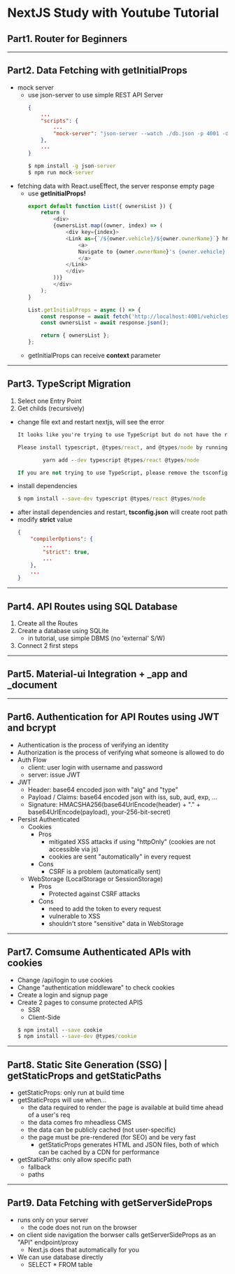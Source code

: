 # NextJS Study with Youtube Tutorial

## Part1. Router for Beginners

<hr/>

## Part2. Data Fetching with getInitialProps
- mock server
    - use json-server to use simple REST API Server
        ``` json
        {
            ...
            "scripts": {
                ...
                "mock-server": "json-server --watch ./db.json -p 4001 -d 3000"
            },
            ...
        }
        ```
        ``` cmd
        $ npm install -g json-server
        $ npm run mock-server
        ```
- fetching data with React.useEffect, the server response empty page
    - use **getInitialProps!**
        ``` js
        export default function List({ ownersList }) {
            return (
                <div>
                {ownersList.map((owner, index) => (
                    <div key={index}>
                    <Link as={`/${owner.vehicle}/${owner.ownerName}`} href="/[vehicle]/[person]">
                        <a>
                        Navigate to {owner.ownerName}'s {owner.vehicle}
                        </a>
                    </Link>
                    </div>
                ))}
                </div>
            );
        }

        List.getInitialProps = async () => {
            const response = await fetch('http://localhost:4001/vehicles');
            const ownersList = await response.json();

            return { ownersList };
        };
        ```
    - getInitialProps can receive **context** parameter

<hr/>

## Part3. TypeScript Migration
1. Select one Entry Point
2. Get childs (recursively)

- change file ext and restart nextjs, will see the error
    ``` cmd
    It looks like you're trying to use TypeScript but do not have the required package(s) installed.

    Please install typescript, @types/react, and @types/node by running:

            yarn add --dev typescript @types/react @types/node

    If you are not trying to use TypeScript, please remove the tsconfig.json file from your package root (and any TypeScript files).
    ```
- install dependencies 
    ``` cmd
    $ npm install --save-dev typescript @types/react @types/node
    ```
- after install dependencies and restart, **tsconfig.json** will create root path
- modify **strict** value
    ``` json
    {
        "compilerOptions": {
            ...
            "strict": true,
            ...
        },
        ...
    }
    ```

<hr/>

## Part4. API Routes using SQL Database
1. Create all the Routes
2. Create a database using SQLite
    - in tutorial, use simple DBMS (no 'external' S/W)
3. Connect 2 first steps

<hr/>

## Part5. Material-ui Integration + _app and _document

<hr/>

## Part6. Authentication for API Routes using JWT and bcrypt
- Authentication is the process of verifying an identity
- Authorization is the process of verifying what someone is allowed to do
- Auth Flow
    - client: user login with username and password
    - server: issue JWT
- JWT
    - Header: base64 encoded json with "alg" and "type"
    - Payload / Claims: base64 encoded json with iss, sub, aud, exp, ...
    - Signature: HMACSHA256(base64UrlEncode(header) + "." + base64UrlEncode(payload), your-256-bit-secret)
- Persist Authenticated
    - Cookies
        - Pros
            - mitigated XSS attacks if using "httpOnly" (cookies are not accessible via js)
            - cookies are sent "automatically" in every request
        - Cons
            - CSRF is a problem (automatically sent)
    - WebStorage (LocalStorage or SessionStorage)
        - Pros
            - Protected against CSRF attacks
        - Cons 
            - need to add the token to every request
            - vulnerable to XSS
            - shouldn't store "sensitive" data in WebStorage

<hr/>

## Part7. Comsume Authenticated APIs with cookies
- Change /api/login to use cookies
- Change "authentication middleware" to check cookies
- Create a login and signup page
- Create 2 pages to consume protected APIS
    - SSR
    - Client-Side
    ``` cmd
    $ npm install --save cookie
    $ npm install --save-dev @types/cookie
    ```

<hr/>

## Part8. Static Site Generation (SSG) | getStaticProps and getStaticPaths
- getStaticProps: only run at build time
- getStaticProps will use when...
    - the data required to render the page is available at build time ahead of a user's req
    - the data comes fro mheadless CMS
    - the data can be publicly cached (not user-specific)
    - the page must be pre-rendered (for SEO) and be very fast
        - getStaticProps generates HTML and JSON files, both of which can be cached by a CDN for performance
- getStaticPaths: only allow specific path
    - fallback
    - paths

<hr/>

## Part9. Data Fetching with getServerSideProps
- runs only on your server
    - the code does not run on the browser
- on client side navigation the borwser calls getServerSideProps as an "API" endpoint/proxy
    - Next.js does that automatically for you
- We can use database directly
    - SELECT * FROM table